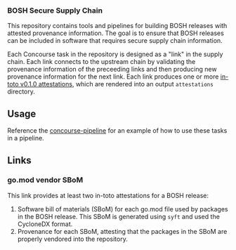 ### BOSH Secure Supply Chain

This repository contains tools and pipelines for building BOSH releases with attested provenance information. The goal is to ensure that BOSH releases can be included in software that requires secure supply chain information.

Each Concourse task in the repository is designed as a "link" in the supply chain. Each link connects to the upstream chain by validating the provenance information of the preceeding links and then producing new provenance information for the next link. Each link produces one or more [in-toto v0.1.0 attestations](https://in-toto.io/Statement/v0.1), which are rendered into an output `attestations` directory.

## Usage
Reference the [concourse-pipeline](./concourse/pipeline.yml) for an example of how to use these tasks in a pipeline.

## Links
### go.mod vendor SBoM
This link provides at least two in-toto attestations for a BOSH release:
1. Software bill of materials (SBoM) for each go.mod file used by packages in the BOSH release. This SBoM is generated using `syft` and used the CycloneDX format.
1. Provenance for each SBoM, attesting that the packages in the SBoM are properly vendored into the repository.
